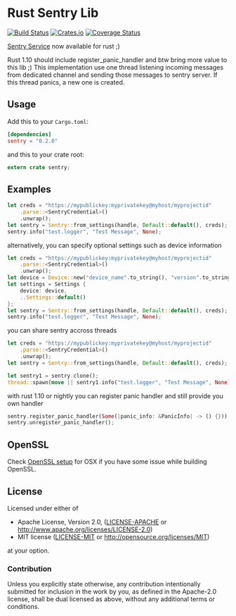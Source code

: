 Rust Sentry Lib
==========

[![Build Status](https://travis-ci.org/getsentry/sentry-rust.svg?branch=master)](https://travis-ci.org/getsentry/sentry-rust)
[![Crates.io](https://img.shields.io/crates/v/sentry.svg?style=flat)](https://crates.io/crates/sentry)
[![Coverage Status](https://coveralls.io/repos/github/getsentry/sentry-rust/badge.svg?branch=master)](https://coveralls.io/github/getsentry/sentry-rust?branch=master)


[Sentry Service](https://www.getsentry.com/) now available for rust ;)

Rust 1.10 should include register_panic_handler and btw bring more value to this lib ;)
This implementation use one thread listening incoming messages from dedicated channel and sending those messages to sentry server.
If this thread panics, a new one is created.


## Usage

Add this to your `Cargo.toml`:

```toml
[dependencies]
sentry = "0.2.0"
```

and this to your crate root:

```rust
extern crate sentry;
```

## Examples

```rust
let creds = "https://mypublickey:myprivatekey@myhost/myprojectid"
    .parse::<SentryCredential>()
    .unwrap();
let sentry = Sentry::from_settings(handle, Default::default(), creds);
sentry.info("test.logger", "Test Message", None);
```

alternatively, you can specify optional settings such as device information

```rust
let creds = "https://mypublickey:myprivatekey@myhost/myprojectid"
    .parse::<SentryCredential>()
    .unwrap();
let device = Device::new("device_name".to_string(), "version".to_string(), "build".to_string());
let settings = Settings {
    device: device,
    ..Settings::default()
};
let sentry = Sentry::from_settings(handle, Default::default(), creds);
sentry.info("test.logger", "Test Message", None);
```

you can share sentry accross threads

```rust
let creds = "https://mypublickey:myprivatekey@myhost/myprojectid"
    .parse::<SentryCredential>()
    .unwrap();
let sentry = Sentry::from_settings(handle, Default::default(), creds);

let sentry1 = sentry.clone();
thread::spawn(move || sentry1.info("test.logger", "Test Message", None));
```

with rust 1.10 or nightly you can register panic handler and still provide you own handler

```rust
sentry.register_panic_handler(Some(|panic_info: &PanicInfo| -> () {}));
sentry.unregister_panic_handler();
```

## OpenSSL

Check [OpenSSL setup](https://github.com/sfackler/rust-openssl/blob/b8fb29db5c246175a096260eacca38180cd77dd0/README.md)
for OSX if you have some issue while building OpenSSL.

## License

Licensed under either of

 * Apache License, Version 2.0, ([LICENSE-APACHE](LICENSE-APACHE) or http://www.apache.org/licenses/LICENSE-2.0)
 * MIT license ([LICENSE-MIT](LICENSE-MIT) or http://opensource.org/licenses/MIT)

at your option.

### Contribution

Unless you explicitly state otherwise, any contribution intentionally
submitted for inclusion in the work by you, as defined in the Apache-2.0
license, shall be dual licensed as above, without any additional terms or
conditions.
